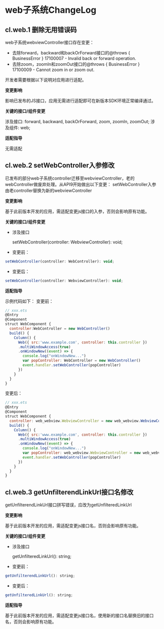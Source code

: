 # web子系统ChangeLog

## cl.web.1 删除无用错误码

web子系统webviewController接口存在变更：

 - 去除forward，backward和backOrForward接口的@throws { BusinessError } 17100007 - Invalid back or forward operation.
 - 去除zoom，zoomIn和zoomOut接口的@throws { BusinessError } 17100009 - Cannot zoom in or zoom out.

开发者需要根据以下说明对应用进行适配。


**变更影响**

影响已发布的JS接口，应用无需进行适配即可在新版本SDK环境正常编译通过。

**关键的接口/组件变更**

涉及接口: forward, backward, backOrForward, zoom, zoomIn, zoomOut;
涉及组件: web;

**适配指导**

无需适配
        
## cl.web.2 setWebController入参修改

已发布的部分web子系统controller迁移至webviewController，老的webController做废弃处理。从API9开始做出以下变更：
setWebController入参由老controller替换为新的webviewController

**变更影响**

基于此前版本开发的应用，需适配变更js接口的入参，否则会影响原有功能。

**关键的接口/组件变更**

- 涉及接口

  setWebController(controller: WebviewController): void;

- 变更前：

```js
setWebController(controller: WebController): void;
```

- 变更后：

```js
setWebController(controller: WebviewController): void;
```

**适配指导**

示例代码如下：
变更前：
```js
// xxx.ets
@Entry
@Component
struct WebComponent {
  controller:WebController = new WebController()
  build() {
    Column() {
      Web({ src:'www.example.com', controller: this.controller })
      .multiWindowAccess(true)
      .onWindowNew((event) => {
        console.log("onWindowNew...")
        var popController: WebController = new WebController()
        event.handler.setWebController(popController)
      })
    }
  }
}
```

变更后：
```js
// xxx.ets
@Entry
@Component
struct WebComponent {
  controller: web_webview.WebviewController = new web_webview.WebviewController()
  build() {
    Column() {
      Web({ src:'www.example.com', controller: this.controller })
      .multiWindowAccess(true)
      .onWindowNew((event) => {
        console.log("onWindowNew...")
        var popController: web_webview.WebviewController = new web_webview.WebviewController()
        event.handler.setWebController(popController)
      })
    }
  }
}
```

## cl.web.3 getUnfilterendLinkUrl接口名修改

getUnfilterendLinkUrl接口拼写错误，应改为getUnfilteredLinkUrl

**变更影响**

基于此前版本开发的应用，需适配变更js接口名，否则会影响原有功能。

**关键的接口/组件变更**

- 涉及接口

  getUnfilteredLinkUrl(): string;

- 变更前：

```js
getUnfilterendLinkUrl(): string;
```

- 变更后：

```js
getUnfilteredLinkUrl(): string;
```

**适配指导**

基于此前版本开发的应用，需适配变更js接口名，使用新的接口名替换旧的接口名，否则会影响原有功能。